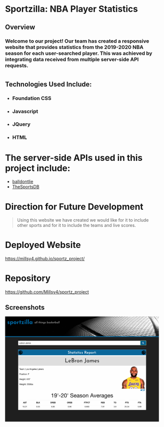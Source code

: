 # Sportzilla: NBA Player Statistics 


## Overview
### Welcome to our project! Our team has created a responsive website that provides statistics from the 2019-2020 NBA season for each user-searched player. This was achieved by integrating data received from multiple server-side API requests.
#

## Technologies Used Include: 
* ### Foundation CSS
* ### Javascript
* ### JQuery
* ### HTML

# The server-side APIs used in this project include:
* [balldontlie](https://www.balldontlie.io/#introduction)
* [TheSportsDB](https://www.thesportsdb.com/api.php)

# Direction for Future Development
> Using this website we have created we would like for it to include other sports and for it to include the teams and live scores. 

# Deployed Website
https://millsy4.github.io/sportz_project/

# Repository 
https://github.com/Millsy4/sportz_project

## Screenshots
![sportzilla](./assets/images/sportzilla.png)


